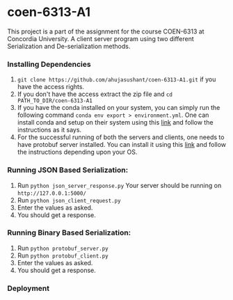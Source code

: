 # coen-6313-A1
This project is a part of the assignment for the course COEN-6313 at Concordia University. A client server program using two different Serialization and De-serialization methods.

### Installing Dependencies
1. `git clone https://github.com/ahujasushant/coen-6313-A1.git` if you have the access rights.
2. If you don't have the access extract the zip file and `cd PATH_TO_DIR/coen-6313-A1` 
3. If you have the conda installed on your system, you can simply run the following command
`conda env export > environment.yml`. One can install conda and setup on their system using this [link](https://docs.conda.io/projects/conda/en/latest/user-guide/install/index.html) and follow the instructions as it says.
4. For the successful running of both the servers and clients, one needs to have protobuf server installed. You can install it using this [link](https://developers.google.com/protocol-buffers) and follow the instructions depending upon your OS.


### Running JSON Based Serialization:
1. Run `python json_server_response.py`
Your server should be running on `http://127.0.0.1:5000/`
2. Run `python json_client_request.py`
3. Enter the values as asked.
4. You should get a response.

### Running Binary Based Serialization:
1. Run `python protobuf_server.py`
2. Run `python protobuf_client.py`
3. Enter the values as asked.
4. You should get a response.

### Deployment